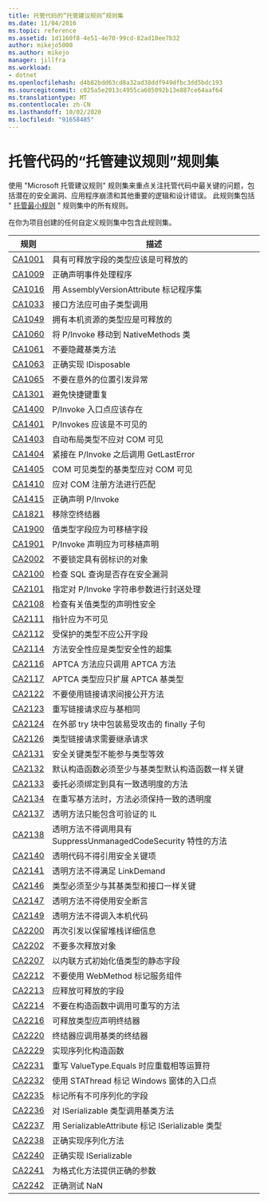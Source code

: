 ```yaml
---
title: 托管代码的“托管建议规则”规则集
ms.date: 11/04/2016
ms.topic: reference
ms.assetid: 1d1160f8-4e51-4e70-99cd-82ad10ee7b32
author: mikejo5000
ms.author: mikejo
manager: jillfra
ms.workload:
- dotnet
ms.openlocfilehash: d4b82bdd63cd8a32ad38ddf949dfbc3dd5bdc193
ms.sourcegitcommit: c025a5e2013c4955ca685092b13e887ce64aaf64
ms.translationtype: MT
ms.contentlocale: zh-CN
ms.lasthandoff: 10/02/2020
ms.locfileid: "91658485"
---
```

# <a name="managed-recommended-rules-rule-set-for-managed-code"></a>托管代码的“托管建议规则”规则集

使用 "Microsoft 托管建议规则" 规则集来重点关注托管代码中最关键的问题，包括潜在的安全漏洞、应用程序崩溃和其他重要的逻辑和设计错误。 此规则集包括 " [托管最小规则](managed-minimum-rules-rule-set-for-managed-code.md) " 规则集中的所有规则。

在你为项目创建的任何自定义规则集中包含此规则集。

|规则|描述|
|----------|-----------------|
|[CA1001](/dotnet/fundamentals/code-analysis/quality-rules/ca1001)|具有可释放字段的类型应该是可释放的|
|[CA1009](../code-quality/ca1009.md)|正确声明事件处理程序|
|[CA1016](/dotnet/fundamentals/code-analysis/quality-rules/ca1016)|用 AssemblyVersionAttribute 标记程序集|
|[CA1033](/dotnet/fundamentals/code-analysis/quality-rules/ca1033)|接口方法应可由子类型调用|
|[CA1049](../code-quality/ca1049.md)|拥有本机资源的类型应是可释放的|
|[CA1060](/dotnet/fundamentals/code-analysis/quality-rules/ca1060)|将 P/Invoke 移动到 NativeMethods 类|
|[CA1061](/dotnet/fundamentals/code-analysis/quality-rules/ca1061)|不要隐藏基类方法|
|[CA1063](/dotnet/fundamentals/code-analysis/quality-rules/ca1063)|正确实现 IDisposable|
|[CA1065](/dotnet/fundamentals/code-analysis/quality-rules/ca1065)|不要在意外的位置引发异常|
|[CA1301](../code-quality/ca1301.md)|避免快捷键重复|
|[CA1400](../code-quality/ca1400.md)|P/Invoke 入口点应该存在|
|[CA1401](/dotnet/fundamentals/code-analysis/quality-rules/ca1401)|P/Invokes 应该是不可见的|
|[CA1403](../code-quality/ca1403.md)|自动布局类型不应对 COM 可见|
|[CA1404](../code-quality/ca1404.md)|紧接在 P/Invoke 之后调用 GetLastError|
|[CA1405](../code-quality/ca1405.md)|COM 可见类型的基类型应对 COM 可见|
|[CA1410](../code-quality/ca1410.md)|应对 COM 注册方法进行匹配|
|[CA1415](../code-quality/ca1415.md)|正确声明 P/Invoke|
|[CA1821](/dotnet/fundamentals/code-analysis/quality-rules/ca1821)|移除空终结器|
|[CA1900](../code-quality/ca1900.md)|值类型字段应为可移植字段|
|[CA1901](../code-quality/ca1901.md)|P/Invoke 声明应为可移植声明|
|[CA2002](/dotnet/fundamentals/code-analysis/quality-rules/ca2002)|不要锁定具有弱标识的对象|
|[CA2100](/dotnet/fundamentals/code-analysis/quality-rules/ca2100)|检查 SQL 查询是否存在安全漏洞|
|[CA2101](/dotnet/fundamentals/code-analysis/quality-rules/ca2101)|指定对 P/Invoke 字符串参数进行封送处理|
|[CA2108](../code-quality/ca2108.md)|检查有关值类型的声明性安全|
|[CA2111](../code-quality/ca2111.md)|指针应为不可见|
|[CA2112](../code-quality/ca2112.md)|受保护的类型不应公开字段|
|[CA2114](../code-quality/ca2114.md)|方法安全性应是类型安全性的超集|
|[CA2116](../code-quality/ca2116.md)|APTCA 方法应只调用 APTCA 方法|
|[CA2117](../code-quality/ca2117.md)|APTCA 类型应只扩展 APTCA 基类型|
|[CA2122](../code-quality/ca2122.md)|不要使用链接请求间接公开方法|
|[CA2123](../code-quality/ca2123.md)|重写链接请求应与基相同|
|[CA2124](../code-quality/ca2124.md)|在外部 try 块中包装易受攻击的 finally 子句|
|[CA2126](../code-quality/ca2126.md)|类型链接请求需要继承请求|
|[CA2131](../code-quality/ca2131.md)|安全关键类型不能参与类型等效|
|[CA2132](../code-quality/ca2132.md)|默认构造函数必须至少与基类型默认构造函数一样关键|
|[CA2133](../code-quality/ca2133.md)|委托必须绑定到具有一致透明度的方法|
|[CA2134](../code-quality/ca2134.md)|在重写基方法时，方法必须保持一致的透明度|
|[CA2137](../code-quality/ca2137.md)|透明方法只能包含可验证的 IL|
|[CA2138](../code-quality/ca2138.md)|透明方法不得调用具有 SuppressUnmanagedCodeSecurity 特性的方法|
|[CA2140](../code-quality/ca2140.md)|透明代码不得引用安全关键项|
|[CA2141](../code-quality/ca2141.md)|透明方法不得满足 LinkDemand|
|[CA2146](../code-quality/ca2146.md)|类型必须至少与其基类型和接口一样关键|
|[CA2147](../code-quality/ca2147.md)|透明方法不得使用安全断言|
|[CA2149](../code-quality/ca2149.md)|透明方法不得调入本机代码|
|[CA2200](/dotnet/fundamentals/code-analysis/quality-rules/ca2200)|再次引发以保留堆栈详细信息|
|[CA2202](../code-quality/ca2202.md)|不要多次释放对象|
|[CA2207](/dotnet/fundamentals/code-analysis/quality-rules/ca2207)|以内联方式初始化值类型的静态字段|
|[CA2212](../code-quality/ca2212.md)|不要使用 WebMethod 标记服务组件|
|[CA2213](/dotnet/fundamentals/code-analysis/quality-rules/ca2213)|应释放可释放的字段|
|[CA2214](/dotnet/fundamentals/code-analysis/quality-rules/ca2214)|不要在构造函数中调用可重写的方法|
|[CA2216](/dotnet/fundamentals/code-analysis/quality-rules/ca2216)|可释放类型应声明终结器|
|[CA2220](../code-quality/ca2220.md)|终结器应调用基类的终结器|
|[CA2229](/dotnet/fundamentals/code-analysis/quality-rules/ca2229)|实现序列化构造函数|
|[CA2231](/dotnet/fundamentals/code-analysis/quality-rules/ca2231)|重写 ValueType.Equals 时应重载相等运算符|
|[CA2232](../code-quality/ca2232.md)|使用 STAThread 标记 Windows 窗体的入口点|
|[CA2235](/dotnet/fundamentals/code-analysis/quality-rules/ca2235)|标记所有不可序列化的字段|
|[CA2236](../code-quality/ca2236.md)|对 ISerializable 类型调用基类方法|
|[CA2237](/dotnet/fundamentals/code-analysis/quality-rules/ca2237)|用 SerializableAttribute 标记 ISerializable 类型|
|[CA2238](../code-quality/ca2238.md)|正确实现序列化方法|
|[CA2240](../code-quality/ca2240.md)|正确实现 ISerializable|
|[CA2241](/dotnet/fundamentals/code-analysis/quality-rules/ca2241)|为格式化方法提供正确的参数|
|[CA2242](/dotnet/fundamentals/code-analysis/quality-rules/ca2242)|正确测试 NaN|

